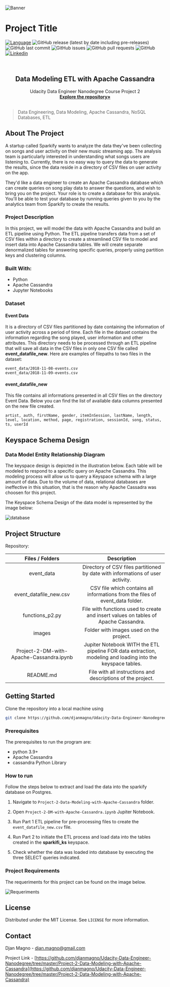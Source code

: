 <!-- Add banner here -->
![Banner](images/header_project_02.png)

# Project Title

<!-- Add buttons here -->
[![Language](https://img.shields.io/badge/Python-3.9%2B-brightgreen?style=flat&logo=Python)](https://www.python.org/downloads/release/python-365/) ![GitHub release (latest by date including pre-releases)](https://img.shields.io/github/v/release/djanmagno/Udacity-Data-Engineer-Nanodegree?color=red&include_prereleases)
![GitHub last commit](https://img.shields.io/github/last-commit/djanmagno/Udacity-Data-Engineer-Nanodegree?color=yellow)
![GitHub issues](https://img.shields.io/github/issues-raw/djanmagno/Udacity-Data-Engineer-Nanodegree?color=orange)
![GitHub pull requests](https://img.shields.io/github/issues-pr/djanmagno/Udacity-Data-Engineer-Nanodegree?color=blueviolet)
![GitHub](https://img.shields.io/github/license/djanmagno/Udacity-Data-Engineer-Nanodegree?color=yellowgreen)
[![Linkedin](https://img.shields.io/badge/Linkedin-blue?style=flat&logo=Linkedin)](https://www.linkedin.com/in/djanmagno)

<!-- PROJECT LOGO -->
<br />

<p align="center">
 <a href="https://github.com/djanmagno/Udacity-Data-Engineer-Nanodegree">
 </a>
 <h2 align="center"><b>Data Modeling ETL with Apache Cassandra</b></h2>
 <p align="center">
  Udacity Data Engineer Nanodegree Course Project 2
  <br />
  <a href=https://github.com/djanmagno/Udacity-Data-Engineer-Nanodegree><strong>Explore the repository»</strong></a>
  <br />
  <br />
 </p>



</p>

> Data Engineering, Data Modeling, Apache Cassandra, NoSQL Databases, ETL 



<!-- ABOUT THE PROJECT -->

## About The Project

<!-- Describing the project in brief -->

A startup called Sparkify wants to analyze the data they've been collecting on songs and user activity on their new music streaming app. The analysis team is particularly interested in understanding what songs users are listening to. Currently, there is no easy way to query the data to generate the results, since the data reside in a directory of CSV files on user activity on the app.

They'd like a data engineer to create an Apache Cassandra database which can create queries on song play data to answer the questions, and wish to bring you on the project. Your role is to create a database for this analysis. You'll be able to test your database by running queries given to you by the analytics team from Sparkify to create the results. 

### Project Description

In this project, we will model the data with Apache Cassandra and build an ETL pipeline using Python. The ETL pipeline transfers data from a set of CSV files within a directory to create a streamlined CSV file to model and insert data into Apache Cassandra tables. We will create separate denormalized tables for answering specific queries, properly using partition keys and clustering columns.

### Built With:

* Python
* Apache Cassandra
* Jupyter Notebooks 

### Dataset
#### Event Data
It is a directory of CSV files partitioned by date containing the information of user activity across a period of time. Each file in the dataset contains the information regarding the song played, user information and other attributes. This directory needs to be processed through an ETL pipeline that will save all data in the CSV files in only one CSV file called **event_datafile_new**. Here are examples of filepaths to two files in the dataset:

```
event_data/2018-11-08-events.csv
event_data/2018-11-09-events.csv
```

#### event_datafile_new
This file contains all informations presented in all CSV files on the directory Event Data. Below you can find the list of available data columns presented on the new file created.

```
artist, auth, firstName, gender, itemInSession, lastName, length, level, location, method, page, registration, sessionId, song, status, ts, userId
```



## Keyspace Schema Design

### Data Model Entity Relationship Diagram 

The keyspace design is depicted in the illustration below. Each table will be modeled to respond to a specific query on Apache Cassandra. This modeling process will allow us to query a Keyspace schema with a large amount of data. Due to the volume of data, relational databases are ineffective in this situation, that is the reason why Apache Cassadra was choosen for this project.

The Keyspace Schema Design of the data model is represented by the image
below:

![database](images/p2.png)

## Project Structure

Repository:

|              Files / Folders             |                                                Description                                                  |
| :--------------------------------------: | :---------------------------------------------------------------------------------------------------------: |
|                 event_data               | Directory of CSV files partitioned by date with informations of user activity.                              |
|           event_datafile_new.csv         | CSV file which contains all informations from the files of event_data folder.                               |
|               functions_p2.py            | File with functions used to create and insert values on tables of Apache Cassandra.                         |
|                   images                 | Folder with images used on the project.                                                                     |
| Project-2-DM-with-Apache-Cassandra.ipynb | Jupiter Notebook WITH the ETL pipeline FOR data extraction, modeling and loading into the keyspace tables.  |
|                 README.md                | File with all instructions and descriptions of the project.                                                 |


<!-- GETTING STARTED -->

## Getting Started

Clone the repository into a local machine using

```sh
git clone https://github.com/djanmagno/Udacity-Data-Engineer-Nanodegree
```

### Prerequisites

The prerequisites to run the program are:

* python 3.9+
* Apache Cassandra
* cassandra Python Library

### How to run

Follow the steps below to extract and load the data into the sparkify database on Postgres.

1. Navigate to `Project-2-Data-Modeling-with-Apache-Cassandra` folder.

2. Open `Project-2-DM-with-Apache-Cassandra.ipynb` Jupiter Notebook.

3. Run Part 1 ETL pipeline for pre-processing files to create the `event_datafile_new.csv` file.
   
4. Run Part 2 to initiate the ETL process and load data into the tables created in the **sparkifi_ks** keyspace.

5. Check whether the data was loaded into database by executing the three SELECT queries indicated. 

### Project Requirements

The requeriments for this project can be found on the image below.

![Requeriments](images/review_p2.png)

<!-- LICENSE -->

## License

Distributed under the MIT License. See `LICENSE` for more information.


<!-- CONTACT -->

## Contact

Djan Magno - djan.magno@gmail.com

Project Link - [https://github.com/djanmagno/Udacity-Data-Engineer-Nanodegree/tree/master/Project-2-Data-Modeling-with-Apache-Cassandra](https://github.com/djanmagno/Udacity-Data-Engineer-Nanodegree/tree/master/Project-2-Data-Modeling-with-Apache-Cassandra)